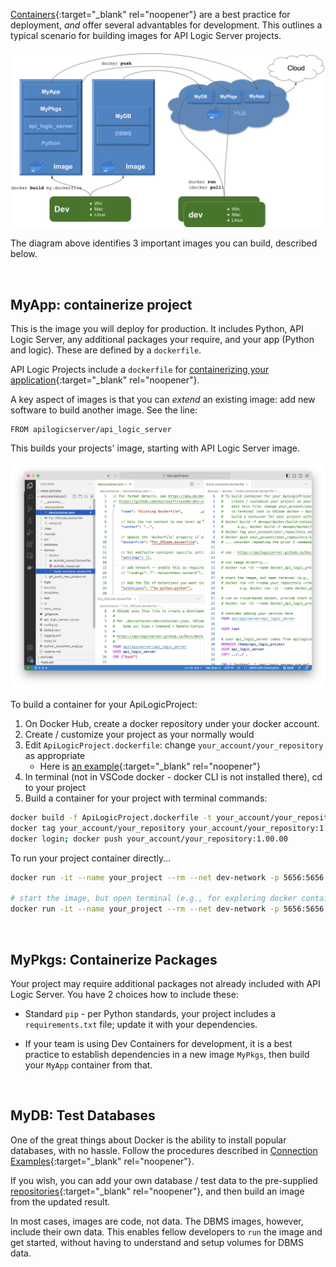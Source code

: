 [Containers](../DevOps-Containers){:target="_blank" rel="noopener"} are a best practice for deployment, *and* offer several advantables for development.  This outlines a typical scenario for building images for API Logic Server projects.

![Container Overview](images/docker/container-dev-deploy.png)

The diagram above identifies 3 important images you can build, described below.

&nbsp;

## MyApp: containerize project

This is the image you will deploy for production.  It includes Python, API Logic Server, any additional packages your require, and your app (Python and logic).  These are defined by a `dockerfile`. 

API Logic Projects include a `dockerfile` for [containerizing your application](https://github.com/ApiLogicServer/tutorial/blob/main/3.%20ApiLogicProject_Logic/devops/docker/build-container.dockerfile){:target="_blank" rel="noopener"}.

A key aspect of images is that you can *extend* an existing image: add new software to build another image.  See the line:

```
FROM apilogicserver/api_logic_server
```

This builds your projects' image, starting with API Logic Server image.

![Docker Repositories](images/docker/container-creation.png)

To build a container for your ApiLogicProject:

1. On Docker Hub, create a docker repository under your docker account. 
2. Create / customize your project as your normally would
3. Edit `ApiLogicProject.dockerfile`: change `your_account/your_repository` as appropriate
    * Here is [an example](https://github.com/ApiLogicServer/tutorial/blob/main/3.%20ApiLogicProject_Logic/devops/docker/build-container.dockerfile){:target="_blank" rel="noopener"}
4. In terminal (not in VSCode docker - docker CLI is not installed there), cd to your project
5. Build a container for your project with terminal commands:

```bash
docker build -f ApiLogicProject.dockerfile -t your_account/your_repository --rm .
docker tag your_account/your_repository your_account/your_repository:1.00.00
docker login; docker push your_account/your_repository:1.00.00
```

To run your project container directly...

```bash
docker run -it --name your_project --rm --net dev-network -p 5656:5656 -p 5002:5002 -v ${PWD}:/localhost your_account/your_repository

# start the image, but open terminal (e.g., for exploring docker container)
docker run -it --name your_project --rm --net dev-network -p 5656:5656 -p 5002:5002 -v ${PWD}:/localhost your_account/your_repository bash
```

&nbsp;

## MyPkgs: Containerize Packages

Your project may require additional packages not already included with API Logic Server.  You have 2 choices how to include these:

* Standard `pip` - per Python standards, your project includes a `requirements.txt` file; update it with your dependencies.

* If your team is using Dev Containers for development, it is a best practice to establish dependencies in a new image `MyPkgs`, then build your `MyApp` container from that.

&nbsp;

## MyDB: Test Databases

One of the great things about Docker is the ability to install popular databases, with no hassle.  Follow the procedures described in [Connection Examples](../Database-Connectivity/#docker-databases){:target="_blank" rel="noopener"}.

If you wish, you can add your own database / test data to the pre-supplied [repositories](https://hub.docker.com/repositories/apilogicserver){:target="_blank" rel="noopener"}, and then build an image from the updated result.

In most cases, images are code, not data.  The DBMS images, however, include their own data.  This enables fellow developers to `run` the image and get started, without having to understand and setup volumes for DBMS data.
